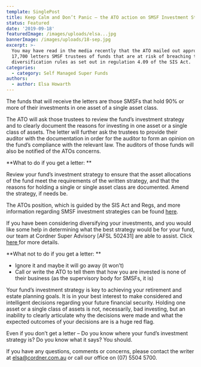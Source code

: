 ```yaml
---
template: SinglePost
title: Keep Calm and Don’t Panic – the ATO action on SMSF Investment Strategies
status: Featured
date: '2019-09-18'
featuredImage: /images/uploads/elsa...jpg
bannerImage: /images/uploads/18-sep.jpg
excerpt: >-
  You may have read in the media recently that the ATO mailed out approximately
  17,700 letters SMSF trustees of funds that are at risk of breaching the
  diversification rules as set out in regulation 4.09 of the SIS Act.
categories:
  - category: Self Managed Super Funds
authors:
  - author: Elsa Howarth
---
```

The funds that will receive the letters are those SMSFs that hold 90% or more of their investments in one asset of a single asset class.



The ATO will ask those trustees to review the fund’s investment strategy and to clearly document the reasons for investing in one asset or a single class of assets. The letter will further ask the trustees to provide their auditor with the documentation in order for the auditor to form an opinion on the fund’s compliance with the relevant law. The auditors of those funds will also be notified of the ATOs concerns.



**What to do if you get a letter:**

Review your fund’s investment strategy to ensure that the asset allocations of the fund meet the requirements of the written strategy, and that the reasons for holding a single or single asset class are documented. Amend the strategy, if needs be.



The ATOs position, which is guided by the SIS Act and Regs, and more information regarding SMSF investment strategies can be found [here](https://www.ato.gov.au/super/self-managed-super-funds/investing/your-investment-strategy/).



If you have been considering diversifying your investments, and you would like some help in determining what the best strategy would be for your fund, our team at Cordner Super Advisory \[AFSL 502431] are able to assist. Click [here ](https://www.cordner.com.au/services/self-managed-super-funds)for more details.



**What not to do if you get a letter:**

* Ignore it and maybe it will go away (it won’t)
* Call or write the ATO to tell them that how you are invested is none of their business (as the supervisory body for SMSFs, it is)



Your fund’s investment strategy is key to achieving your retirement and estate planning goals. It is in your best interest to make considered and intelligent decisions regarding your future financial security. Holding one asset or a single class of assets is not, necessarily, bad investing, but an inability to clearly articulate why the decisions were made and what the expected outcomes of your decisions are is a huge red flag.



Even if you don’t get a letter – Do you know where your fund’s investment strategy is? Do you know what it says? You should.



If you have any questions, comments or concerns, please contact the writer at elsa@cordner.com.au or call our office on (07) 5504 5700.
